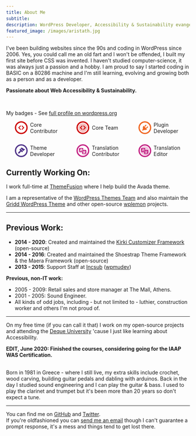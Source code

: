 ```yaml
---
title: About Me
subtitle: 
description: WordPress Developer, Accessibility & Sustainability evangelist, Human
featured_image: /images/aristath.jpg
---
```


I've been building websites since the 90s and coding in WordPress since 2006. Yes, you could call me an old fart and I won't be offended, I built my first site before CSS was invented. I haven't studied computer-science, it was always just a passion and a hobby. I am proud to say I started coding in BASIC on a 80286 machine and I'm still learning, evolving and growing both as a person and as a developer.

**Passionate about Web Accessibility & Sustainability.**

<br>
<div class="contributions">
	<p>My badges - See <a href="https://profiles.wordpress.org/aristath/" target="_blank" rel="nofollow">full profile on wordpress.org</a></p>
	<ul role="main" style="display:grid;grid-template-columns: repeat(auto-fill, minmax(10em, 1fr));list-style:none;grid-gap:2em;">
		<li style="display:grid;grid-template-columns:2.5em 1fr;grid-gap:0.5em;align-items:center;">
			<img alt="" src="/assets/badges/core-contrib.png" style="max-width:100%;height:auto;">
			Core Contributor
		</li>
		<li style="display:grid;grid-template-columns:2.5em 1fr;grid-gap:0.5em;align-items:center;">
			<img alt="" src="/assets/badges/core-team.png" style="max-width:100%;height:auto;">
			Core Team
		</li>
		<li style="display:grid;grid-template-columns:2.5em 1fr;grid-gap:0.5em;align-items:center;">
			<img alt="" src="/assets/badges/plugin-dev.png" style="max-width:100%;height:auto;">
			Plugin Developer
		</li>
		<li style="display:grid;grid-template-columns:2.5em 1fr;grid-gap:0.5em;align-items:center;">
			<img alt="" src="/assets/badges/theme-dev.png" style="max-width:100%;height:auto;">
			Theme Developer
		</li>
		<li style="display:grid;grid-template-columns:2.5em 1fr;grid-gap:0.5em;align-items:center;">
			<img alt="" src="/assets/badges/translation-contrib.png" style="max-width:100%;height:auto;">
			Translation Contributor
		</li>
		<li style="display:grid;grid-template-columns:2.5em 1fr;grid-gap:0.5em;align-items:center;">
			<img alt="" src="/assets/badges/translation-editor.png" style="max-width:100%;height:auto;">
			Translation Editor
		</li>
	</ul>
</div>

## Currently Working On:

I work full-time at [ThemeFusion](https://theme-fusion.com/) where I help build the Avada theme.

I am a representative of the [WordPress Themes Team](https://make.wordpress.org/themes/) and also maintain the [Gridd WordPress Theme](https://w.org/themes/gridd) and other open-source [wplemon](https://wplemon.com) projects.

--------------------------

## Previous Work:

* **2014 - 2020**: Created and maintained the [Kirki Customizer Framework](https://w.org/plugins/kirki) (open-source)
* **2014 - 2016**: Created and maintained the Shoestrap Theme Framework & the Maera Framework (open-source)
* **2013 - 2015**: Support Staff at [Incsub](https://incsub.com/) ([wpmudev](https://premium.wpmudev.org/))

**Previous, non-IT work:**

* 2005 - 2009: Retail sales and store manager at The Mall, Athens.
* 2001 - 2005: Sound Engineer.
* All kinds of odd jobs, including - but not limited to - luthier, construction worker and others I'm not proud of.

----------------------

On my free time (if you can call it that) I work on my open-source projects and attending the [Deque University](https://dequeuniversity.com/) 'cause I just like learning about Accessibility.

**EDIT, June 2020: Finished the courses, considering going for the IAAP WAS Certification.**

<br>
Born in 1981 in Greece - where I still live, my extra skills include crochet, wood carving, building guitar pedals and dabling with arduinos. Back in the day I studied sound engineering and I can play the guitar & bass. I used to play the clarinet and trumpet but it's been more than 20 years so don't expect a tune.

<br>

---------

You can find me on [GitHub](https://github.com/aristath) and [Twitter](https://twitter.com/aristath).  
If you're oldfashioned you can [send me an email](mailto:aristath@gmail.com) though I can't guarantee a prompt response, it's a mess and things tend to get lost there.
